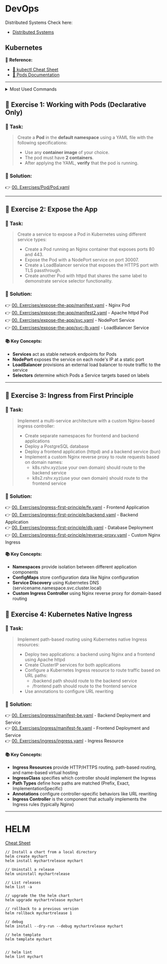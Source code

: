 # DevOps

Distributed Systems Check here:
- [Distributed Systems](https://github.com/rishavmehra/distributedsystems)

## Kubernetes

📄 **Reference:**  
- [📌 kubectl Cheat Sheet](https://kubernetes.io/docs/reference/kubectl/quick-reference/)  
- [📘 Pods Documentation](https://kubernetes.io/docs/concepts/workloads/pods/)

---

<details>
<summary>Most Used Commands</summary>
<br>
<pre><code>
$ kubectl get pods
$ kubectl run nginx --image=nginx --dry-run=client -o yaml
$ kubectl describe pod <pod-name>
$ kubectl get pod <pod-name> -o yaml
</code></pre>
</details>

## 🔧 Exercise 1: Working with Pods (Declarative Only)

### 🎯 Task:
> Create a **Pod** in the **default namespace** using a YAML file with the following specifications:
>
> - Use any **container image** of your choice.
> - The pod must have **2 containers**.
> - After applying the YAML, **verify** that the pod is running.

### 📂 Solution:
👉 [00. Exercises/Pod/Pod.yaml](00.%20Exercises/Pod/Pod.yaml)

---

## 🔧 Exercise 2: Expose the App

### 🎯 Task:
> Create a service to expose a Pod in Kubernetes using different service types:
>
> - Create a Pod running an Nginx container that exposes ports 80 and 443.
> - Expose the Pod with a NodePort service on port 30007.
> - Create a LoadBalancer service that exposes the HTTPS port with TLS passthrough.
> - Create another Pod with httpd that shares the same label to demonstrate service selector functionality.

### 📂 Solution:
👉 [00. Exercises/expose-the-app/manifest.yaml](00.%20Exercises/expose-the-app/manifest.yaml) - Nginx Pod  
👉 [00. Exercises/expose-the-app/manifest2.yaml](00.%20Exercises/expose-the-app/manifest2.yaml) - Apache httpd Pod  
👉 [00. Exercises/expose-the-app/svc.yaml](00.%20Exercises/expose-the-app/svc.yaml) - NodePort Service  
👉 [00. Exercises/expose-the-app/svc-lb.yaml](00.%20Exercises/expose-the-app/svc-lb.yaml) - LoadBalancer Service

#### 📚 Key Concepts:
- **Services** act as stable network endpoints for Pods
- **NodePort** exposes the service on each node's IP at a static port
- **LoadBalancer** provisions an external load balancer to route traffic to the service
- **Selectors** determine which Pods a Service targets based on labels

---

## 🔧 Exercise 3: Ingress from First Principle

### 🎯 Task:
> Implement a multi-service architecture with a custom Nginx-based ingress controller:
>
> - Create separate namespaces for frontend and backend applications
> - Deploy a PostgreSQL database
> - Deploy a frontend application (httpd) and a backend service (bun)
> - Implement a custom Nginx reverse proxy to route requests based on domain names:
>   - k8s.rshv.xyz(use your own domain) should route to the backend service
>   - k8s2.rshv.xyz(use your own domain) should route to the frontend service

### 📂 Solution:
👉 [00. Exercises/ingress-first-principle/fe.yaml](00.%20Exercises/ingress-first-principle/fe.yaml) - Frontend Application  
👉 [00. Exercises/ingress-first-principle/backend.yaml](00.%20Exercises/ingress-first-principle/backend.yaml) - Backend Application  
👉 [00. Exercises/ingress-first-principle/db.yaml](00.%20Exercises/ingress-first-principle/db.yaml) - Database Deployment  
👉 [00. Exercises/ingress-first-principle/reverse-proxy.yaml](00.%20Exercises/ingress-first-principle/reverse-proxy.yaml) - Custom Nginx Ingress

#### 📚 Key Concepts:
- **Namespaces** provide isolation between different application components
- **ConfigMaps** store configuration data like Nginx configuration
- **Service Discovery** using Kubernetes DNS (servicename.namespace.svc.cluster.local)
- **Custom Ingress Controller** using Nginx reverse proxy for domain-based routing

## 🔧 Exercise 4: Kubernetes Native Ingress

### 🎯 Task:
> Implement path-based routing using Kubernetes native Ingress resources:
>
> - Deploy two applications: a backend using Nginx and a frontend using Apache httpd
> - Create ClusterIP services for both applications
> - Configure a Kubernetes Ingress resource to route traffic based on URL paths:
>   - /backend path should route to the backend service
>   - /frontend path should route to the frontend service
> - Use annotations to configure URL rewriting

### 📂 Solution:
👉 [00. Exercises/ingress/manifest-be.yaml](00.%20Exercises/ingress/manifest-be.yaml) - Backend Deployment and Service  
👉 [00. Exercises/ingress/manifest-fe.yaml](00.%20Exercises/ingress/manifest-fe.yaml) - Frontend Deployment and Service  
👉 [00. Exercises/ingress/ingress.yaml](00.%20Exercises/ingress/ingress.yaml) - Ingress Resource

#### 📚 Key Concepts:
- **Ingress Resources** provide HTTP/HTTPS routing, path-based routing, and name-based virtual hosting
- **IngressClass** specifies which controller should implement the Ingress
- **Path Types** define how paths are matched (Prefix, Exact, ImplementationSpecific)
- **Annotations** configure controller-specific behaviors like URL rewriting
- **Ingress Controller** is the component that actually implements the Ingress rules (typically Nginx)

---
# HELM
[Cheat Sheet](https://helm.sh/docs/intro/cheatsheet/)
```
// Install a chart from a local directory
helm create mychart
helm install mychartrelease mychart

// Uninstall a release
helm uninstall mychartrelease

// List releases
helm list -a

// upgrade the the helm chart
helm upgrade mychartrelease mychart

// rollback to a previous version
helm rollback mychartrelease 1

// debug
helm install --dry-run --debug mychartrelease mychart

// helm template
helm template mychart


// helm lint
helm lint mychart

```